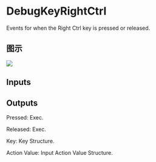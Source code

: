 # DebugKeyRightCtrl

Events for when the Right Ctrl key is pressed or released.

## 图示

![]($-20221218-19204222.png)

## Inputs

## Outputs

Pressed: Exec.

Released: Exec.

Key: Key Structure.

Action Value: Input Action Value Structure.

